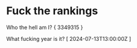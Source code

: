 # Fuck the rankings

Who the hell am I?
{ 3349315 }

What fucking year is it?
[ 2024-07-13T13:00:00Z ]
